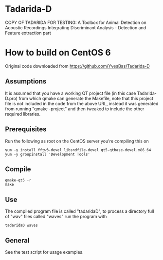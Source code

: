 # Tadarida-D
COPY OF TADARIDA FOR TESTING: A Toolbox for Animal Detection on Acoustic Recordings Integrating Discriminant Analysis - Detection and Feature extraction part

How to build on CentOS 6
========================
Original code downloaded from https://github.com/YvesBas/Tadarida-D

Assumptions
-----------
It is assumed that you have a working QT project file (in this case Tadarida-D.pro) from which qmake can generate the Makefile, note that this project file is not included in the code from the above URL, instead it was generated from running "qmake -project" and then tweaked to include the other required libraries.

Prerequisites
-------------
Run the following as root on the CentOS server you're compiling this on
<pre><code>yum -y install fftw3-devel libsndfile-devel qt5-qtbase-devel.x86_64
yum -y groupinstall 'Development Tools'
</code></pre>

Compile
-------
<pre><code>qmake-qt5 -r
make</code></pre>

Use
---
The compiled program file is called "tadaridaD", to process a directory full of "wav" files called "waves" run the program with
<pre><code>tadaridaD waves</code></pre>

General
-------
See the test script for usage examples.
